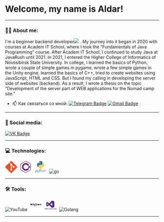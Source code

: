 
# Welcome, my name is Aldar!

---

### :man_technologist: About me:

I'm a beginner backend developer<img src="https://media.giphy.com/media/WUlplcMpOCEmTGBtBW/giphy.gif" width="30px">
. My journey into it began in 2020 with courses at Academ IT School, where I took the “Fundamentals of Java Programming” course. After Academ IT School, I continued to study Java at JavaRush until 2021. In 2021, I entered the Higher College of Informatics of Novosibirsk State University. In college, I learned the basics of Python, wrote a couple of simple games in pygame, wrote a few simple games in the Unity engine, learned the basics of C++, tried to create websites using JavaScript, HTML and CSS. But I found my calling in developing the server side of websites (backend). As a result, I wrote a thesis on the topic “Development of the server part of WEB applications for the Nomad camp site.”

- :mailbox: Как связаться со мной: [![Telegram Badge](https://img.shields.io/badge/-dondokovaldar-blue?style=flat&logo=Telegram&logoColor=white)](https://t.me/blackberrykris) [![Gmail Badge](https://img.shields.io/badge/-Gmail-red?style=flat&logo=Gmail&logoColor=white)](mailto:dondokovabnsu@gmail.com)

---

### 🤝 Social media:

  <div id="badges">
    <!-- <a href="https://t.me/tehnomaniak07" target="_blank">
      <img src="https://cdn-icons-png.flaticon.com/512/2111/2111646.png" width="40" height="40" alt="telegram group" />
    </a>
    <a href="https://www.youtube.com/channel/UCbORpXVw1JNc0JYFSUqLWXA" target="_blank">
      <img src="https://cdn-icons-png.flaticon.com/512/3670/3670147.png" width="40" height="40" alt="Youtube"/>
    </a> -->
    <a href="https://vk.com/coralinnesuicide" target="_blank">
      <img src="https://cdn-icons-png.flaticon.com/512/145/145813.png" width="40" height="40" alt="VK Badge"/>
    </a>
    <!-- <a href="https://dzen.ru/tehnomaniak" target="_blank">
      <img src="https://upload.wikimedia.org/wikipedia/commons/thumb/a/ab/Yandex_Zen_logo_icon.svg/1024px-Yandex_Zen_logo_icon.svg.png" width="40" height="40" alt="Zen Badge"/>
    </a> -->
  </div>

---

### 💻 Technologies:

<div>
  <img src="https://github.com/devicons/devicon/blob/master/icons/git/git-original.svg" title="git" alt="git" width="40" height="40"/>&nbsp
  <img src="https://github.com/devicons/devicon/blob/master/icons/csharp/csharp-line.svg" title="reactjs" alt="reactjs" width="40" height="40"/>&nbsp
  <img src="https://github.com/devicons/devicon/blob/master/icons/python/python-original-wordmark.svg" title="nodejs" alt="python" width="40" height="40"/>&nbsp
  <img src="https://cdn.worldvectorlogo.com/logos/flask.svg" title="express" alt="go" width="40" height="40"/>&nbsp
  <!-- <img src="https://github.com/devicons/devicon/blob/master/icons/redux/redux-original.svg" title="redux" alt="redux" width="40" height="40"/>&nbsp; -->
</div>

---

### 🛠 Tools:

<div>
  <img src="https://upload.wikimedia.org/wikipedia/commons/9/9e/YouTube_Logo_%282013-2017%29.svg" title="YouTube" alt="YouTube" width="40" height="40"/>&nbsp;
  <img src="https://github.com/devicons/devicon/blob/master/icons/pycharm/pycharm-original-wordmark.svg" title="raspberrypi" alt="raspberrypi" width="40" height="40"/>&nbsp;
  <img src="https://github.com/devicons/devicon/blob/master/icons/visualstudio/visualstudio-plain-wordmark.svg" title="linux" alt="visualstudio" width="40" height="40"/>&nbsp;
  <img src="https://upload.wikimedia.org/wikipedia/commons/e/e9/Notion-logo.svg" title="Notion" alt="Golang" width="40" height="40"/>&nbsp;
</div>

---

<!-- ### 💻 Пройденные курсы:

| Курсы                                                           | Дата              |
| ----------------------------------------------------------------| :---------------: |
| netology.ru/Старт в программировании                            | 02/2022 - 03/2022 |
| stepik.org/Основы программирования на C. Задачи.                | 02/2022 - 03/2022 |
| netology.ru/Основы верстки сайта                                | 02/2022 - 03/2022 |
| netology.ru/Первые шаги в JavaScript: создаём сайт и приложение | 02/2022 - 03/2022 |
| stepik.org/Веб-разработка для начинающих: HTML и CSS            | 02/2022 - 03/2022 |
| stepik.org/JavaScript для начинающих                            | 01/2023 - 01/2023 |
| stepik.org/Web-технологии: начальный уровень                    | 01/2023 - 01/2023 |
| practicum.yandex/Факультет Веб разработки                       | 05/2022 - xx/2023 |

--- -->
